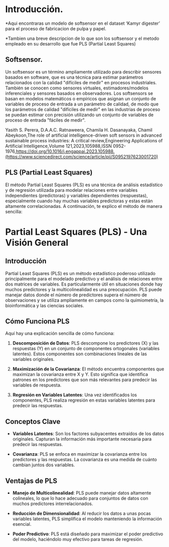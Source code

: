 # Introducción.

*Aqui encontraras un modelo de softsensor en el dataset ‘Kamyr digester’ para el proceso de fabricacion de pulpa y papel.

*Tambien una breve descripcion de lo que son los softsensor y el metodo empleado en su desarrollo que fue PLS (Partial Least Squares)

## Softsensor.

Un softsensor es un término ampliamente utilizado para describir sensores basados ​​en software, que es una técnica para estimar parámetros relacionados con la calidad "difíciles de medir" en procesos industriales. También se conocen como sensores virtuales, estimadores/modelos inferenciales y sensores basados ​​en observadores. Los softsensors se basan en modelos matemáticos o empíricos que asignan un conjunto de variables de proceso de entrada a un parámetro de calidad, de modo que los parámetros de calidad "difíciles de medir" en las industrias de proceso se puedan estimar con precisión utilizando un conjunto de variables de proceso de entrada "fáciles de medir".

Yasith S. Perera, D.A.A.C. Ratnaweera, Chamila H. Dasanayaka, Chamil Abeykoon,The role of artificial intelligence-driven soft sensors in advanced sustainable process industries: A critical review,Engineering Applications of Artificial Intelligence,Volume 121,2023,105988,ISSN 0952-1976,https://doi.org/10.1016/j.engappai.2023.105988.(https://www.sciencedirect.com/science/article/pii/S0952197623001720)

## PLS (Partial Least Squares)

El método Partial Least Squares (PLS) es una técnica de análisis estadístico y de regresión utilizada para modelar relaciones entre variables independientes (predictoras) y variables dependientes (respuestas), especialmente cuando hay muchas variables predictoras y estas están altamente correlacionadas. A continuación, te explico el método de manera sencilla:

# Partial Least Squares (PLS) - Una Visión General

## Introducción

Partial Least Squares (PLS) es un método estadístico poderoso utilizado principalmente para el modelado predictivo y el análisis de relaciones entre dos matrices de variables. Es particularmente útil en situaciones donde hay muchos predictores y la multicolinealidad es una preocupación. PLS puede manejar datos donde el número de predictores supera el número de observaciones y se utiliza ampliamente en campos como la quimiometría, la bioinformática y las ciencias sociales.

## Cómo Funciona PLS

Aquí hay una explicación sencilla de cómo funciona:

1. **Descomposición de Datos**: PLS descompone los predictores (X) y las respuestas (Y) en un conjunto de componentes ortogonales (variables latentes). Estos componentes son combinaciones lineales de las variables originales.

2. **Maximización de la Covarianza**: El método encuentra componentes que maximizan la covarianza entre X y Y. Esto significa que identifica patrones en los predictores que son más relevantes para predecir las variables de respuesta.

3. **Regresión en Variables Latentes**: Una vez identificados los componentes, PLS realiza regresión en estas variables latentes para predecir las respuestas.

## Conceptos Clave

- **Variables Latentes**: Son los factores subyacentes extraídos de los datos originales. Capturan la información más importante necesaria para predecir las respuestas.

- **Covarianza**: PLS se enfoca en maximizar la covarianza entre los predictores y las respuestas. La covarianza es una medida de cuánto cambian juntos dos variables.

## Ventajas de PLS

- **Manejo de Multicolinealidad**: PLS puede manejar datos altamente colineales, lo que lo hace adecuado para conjuntos de datos con muchos predictores interrelacionados.

- **Reducción de Dimensionalidad**: Al reducir los datos a unas pocas variables latentes, PLS simplifica el modelo manteniendo la información esencial.

- **Poder Predictivo**: PLS está diseñado para maximizar el poder predictivo del modelo, haciéndolo muy efectivo para tareas de regresión.




